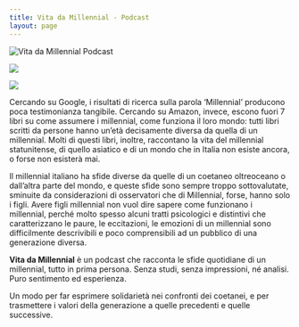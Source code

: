 ```yaml
---
title: Vita da Millennial - Podcast
layout: page
---
```


<img class="image" src="{{base}}/assets/images/podcast/VitaDaMillennial_logo_podcast.png" alt="Vita da Millennial Podcast">

<a href="https://podcasts.apple.com/it/podcast/vita-da-millennial/id1491071753"><img class="image" src="{{base}}/assets/images/podcast/Apple_Podcasts_Listen.jpg" align="middle"></a>

<a href="https://open.spotify.com/show/3n2nXoWafjEx87EJyZ14b8"><img class="image" src="{{base}}/assets/images/podcast/Spotify_Podcast_Listen.png" align="middle"></a>

Cercando su Google, i risultati di ricerca sulla parola ‘Millennial’ producono poca testimonianza tangibile. Cercando su Amazon, invece, escono fuori 7 libri su come assumere i millennial, come funziona il loro mondo: tutti libri scritti da persone hanno un’età decisamente diversa da quella di un millennial. Molti di questi libri, inoltre, raccontano la vita del millennial statunitense, di quello asiatico e di un mondo che in Italia non esiste ancora, o forse non esisterà mai.

Il millennial italiano ha sfide diverse da quelle di un coetaneo oltreoceano o dall’altra parte del mondo, e queste sfide sono sempre troppo sottovalutate, sminuite da considerazioni di osservatori che di Millennial, forse, hanno solo i figli. Avere figli millennial non vuol dire sapere come funzionano i millennial, perché molto spesso alcuni tratti psicologici e distintivi che caratterizzano le paure, le eccitazioni, le emozioni di un millennial sono difficilmente descrivibili e poco comprensibili ad un pubblico di una generazione diversa.

**Vita da Millennial** è un podcast che racconta le sfide quotidiane di un millennial, tutto in prima persona. Senza studi, senza impressioni, né analisi. Puro sentimento ed esperienza.

Un modo per far esprimere solidarietà nei confronti dei coetanei, e per trasmettere i valori della generazione a quelle precedenti e quelle successive.

<script src="//rss.bloople.net/?url=https%3A%2F%2Fanchor.fm%2Fs%2F2affe2c%2Fpodcast%2Frss&detail=-1&showtitle=false&type=js"></script>
